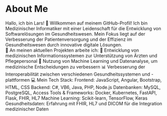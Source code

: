 # About Me
Hallo, ich bin Lars! 👋
Willkommen auf meinem GitHub-Profil! Ich bin Medizinischer Informatiker mit einer Leidenschaft für die Entwicklung von Softwarelösungen im Gesundheitswesen. Mein Fokus liegt auf der Verbesserung der Patientenversorgung und der Effizienz im Gesundheitswesen durch innovative digitale Lösungen.
<br>
🚀 An meinen aktuellen Projekten arbeite ich:
🏥 Entwicklung von medizinischen Informationssystemen zur Unterstützung von Ärzten und Pflegepersonal
💉 Nutzung von Machine Learning und Datenanalyse, um medizinische Entscheidungen zu verbessern
📊 Verbesserung der Interoperabilität zwischen verschiedenen Gesundheitssystemen und -plattformen
💻 Mein Tech Stack:
Frontend: JavaScript, Angular, Bootstrap, HTML, CSS
Backend: C#, VB6, Java, PHP, Node.js
Datenbanken: MySQL, PostgreSQL, Access
Tools & Frameworks: Docker, Kubernetes, FastAPI, Flask, FHIR, HL7
Machine Learning: Scikit-learn, TensorFlow, Keras
Gesundheitsdaten: Erfahrung mit FHIR, HL7 und DICOM für die Integration medizinischer Daten
